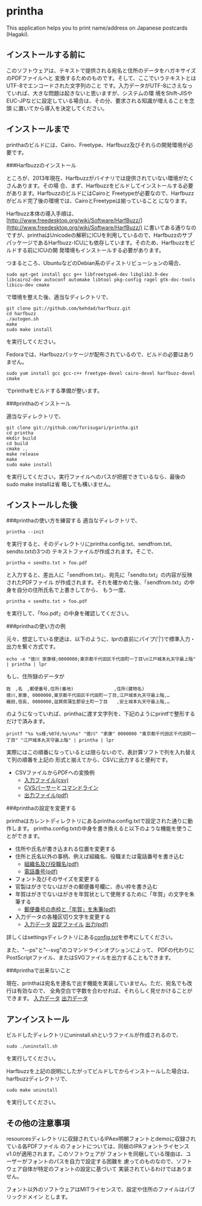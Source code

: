 printha
=======

This application helps you to print name/address on Japanese postcards (Hagaki).

インストールする前に
-----------------

このソフトウェアは、テキストで提供される宛名と住所のデータをハガキサイズのPDFファイルへと
変換するためのものです。そして、ここでいうテキストとはUTF-8でエンコードされた文字列のこと
です。入力データがUTF-8にさえなっていれば、大きな問題は起きないと思いますが、システムの環
境をShift-JISやEUC-JPなどに設定している場合は、その分、要求される知識が増えることを念頭
に置いてから導入を決定してください。


インストールまで
--------------

printhaのビルドには、Cairo、Freetype、Harfbuzz及びそれらの開発環境が必要です。

###Harfbuzzのインストール

ところが、2013年現在、Harfbuzzがバイナリでは提供されていない環境がたくさんあります。その場
合、まず、Harfbuzzをビルドしてインストールする必要があります。HarfbuzzのビルドにはCairoと
Freetypeが必要なので、Harfbuzzがビルド完了後の環境では、CairoとFreetypeは揃っていること
になります。

Harfbuzz本体の導入手順は、
[http://www.freedesktop.org/wiki/Software/HarfBuzz/](http://www.freedesktop.org/wiki/Software/HarfBuzz/)
に書いてある通りなのですが、printhaはUnicodeの解釈にICUを利用しているので、Harfbuzzのサブ
パッケージであるHarfbuzz-ICUにも依存しています。そのため、Harfbuzzをビルドする前にICUの開
発環境もインストールする必要があります。

つまるところ、UbuntuなどのDebian系のディストリビューションの場合、

    sudo apt-get install gcc g++ libfreetype6-dev libglib2.0-dev libcairo2-dev autoconf automake libtool pkg-config ragel gtk-doc-tools libicu-dev cmake

で環境を整えた後、適当なディレクトリで、

    git clone git://github.com/behdad/harfbuzz.git
    cd harfbuzz
    ./autogen.sh
    make
    sudo make install

を実行してください。

Fedoraでは、Harfbuzzパッケージが配布されているので、ビルドの必要はありません。

    sudo yum install gcc gcc-c++ freetype-devel cairo-devel harfbuzz-devel cmake

でprinthaをビルドする準備が整います。

###printhaのインストール

適当なディレクトリで、

    git clone git://github.com/Torisugari/printha.git
    cd printha
    mkdir build
    cd build
    cmake ..
    make release
    make
    sudo make install

を実行してください。実行ファイルへのパスが把握できているなら、最後のsudo make installは省
略しても構いません。

インストールした後
----------------

###printhaの使い方を練習する
適当なディレクトリで、

    printha --init

を実行すると、そのディレクトリにprintha.config.txt、sendfrom.txt、sendto.txtの3つの
テキストファイルが作成されます。そこで、

    printha < sendto.txt > foo.pdf

と入力すると、差出人に「sendfrom.txt」、宛先に「sendto.txt」の内容が反映されたPDFファイル
が作成されます。それを確かめた後、「sendfrom.txt」の中身を自分の住所氏名で上書きしてから、
もう一度、

    printha < sendto.txt > foo.pdf

を実行して、「foo.pdf」の中身を確認してください。

###printhaの使い方の例

元々、想定している使途は、以下のように、lprの直前にパイプ('|')で標準入力・出力を繋ぐ方式です。

    echo -e "徳川 家康様;0000000;東京都千代田区千代田町一丁目\n江戸城本丸天守最上階" | printha | lpr

もし、住所録のデータが

    姓　,名　,郵便番号,住所(番地)　　　　　　　　　,住所(建物名)
    徳川,家康, 0000000,東京都千代田区千代田町一丁目,江戸城本丸天守最上階,…
    織田,信長, 0000000,滋賀県蒲生郡安土町一丁目　　,安土城本丸天守最上階,…

のようになっていれば、printhaに渡す文字列を、下記のようにprintfで整形するだけで済みます。

    printf "%s %s様;%07d;%s\n%s" "徳川" "家康" 0000000 "東京都千代田区千代田町一丁目" "江戸城本丸天守最上階" | printha | lpr

実際にはこの順番になっているとは限らないので、表計算ソフトで列を入れ替えて列の順番を上記の
形式と揃えてから、CSVに出力すると便利です。

* CSVファイルからPDFへの変換例
    * [入力ファイル(csv)](https://github.com/Torisugari/printha/blob/master/demo/addressbook2.csv)
    * [CVSパーサー](https://github.com/Torisugari/printha/blob/master/demo/csvparser.py)と[コマンドライン](https://github.com/Torisugari/printha/blob/master/demo/demo4.sh)
    * [出力ファイル(pdf)](https://github.com/Torisugari/printha/blob/master/demo/4/csv.pdf)

###printhaの設定を変更する

printhaはカレントディレクトリにあるprintha.config.txtで設定された通りに動作します。
printha.config.txtの中身を書き換えると以下のような機能を使うことができます。

* 住所や氏名が書き込まれる位置を変更する
* 住所と氏名以外の事柄、例えば組織名、役職または電話番号を書き込む 
    * [組織名及び役職名(pdf)](https://github.com/Torisugari/printha/blob/master/demo/1/president.pdf)
    * [電話番号(pdf)](https://github.com/Torisugari/printha/blob/master/demo/1/telephone.pdf)
* フォント及びそのサイズを変更する
* 官製はがきでないはがきの郵便番号欄に、赤い枠を書き込む
* 年賀はがきでないはがきを年賀状として使用するために「年賀」の文字を朱筆する
    * [郵便番号の赤枠と「年賀」を朱筆(pdf)](https://github.com/Torisugari/printha/blob/master/demo/1/nenga.pdf)
* 入力データの各種区切り文字を変更する
   * [入力データ](https://github.com/Torisugari/printha/blob/master/demo/addressbook.csv)
     [設定ファイル](https://github.com/Torisugari/printha/blob/master/demo/csvoid.txt)
     [出力(pdf)](https://github.com/Torisugari/printha/blob/master/demo/2/addressbook.pdf)

詳しくはsettingsディレクトリにある[config.txt](https://github.com/Torisugari/printha/blob/master/settings/config.txt)を参考にしてください。

また、"--ps"と"--svg"のコマンドラインオプションによって、
PDFの代わりにPostScriptファイル、またはSVGファイルを出力することもできます。

###printhaで出来ないこと

現在、printhaは宛名を連名で出す機能を実装していません。ただ、宛名でも改行は有効なので、
全角空白で字数を合わせれば、それらしく見せかけることができます。
[入力データ](https://github.com/Torisugari/printha/blob/master/demo/demo3.sh)
[出力データ](https://github.com/Torisugari/printha/blob/master/demo/3/renmei.pdf)

アンインストール
--------------

ビルドしたディレクトリにuninstall.shというファイルが作成されるので、

    sudo ./uninstall.sh

を実行してください。

Harfbuzzを上記の説明にしたがってビルドしてからインストールした場合は、
harfbuzzディレクトリで、

    sudo make uninstall

を実行してください。


その他の注意事項
--------------

resourcesディレクトリに収録されているIPAex明朝フォントとdemoに収録されている各PDFファイル
のフォントについては、同梱のIPAフォントライセンスv1.0が適用されます。このソフトウェアが
フォントを同梱している理由は、ユーザーがフォントのパスを自力で設定する困難を
慮ってのものなので、ソフトウェア自体が特定のフォントの設定に基づいて
実装されているわけではありません。

フォント以外のソフトウェアはMITライセンスで、設定や住所のファイルはパブリックドメイン
とします。

